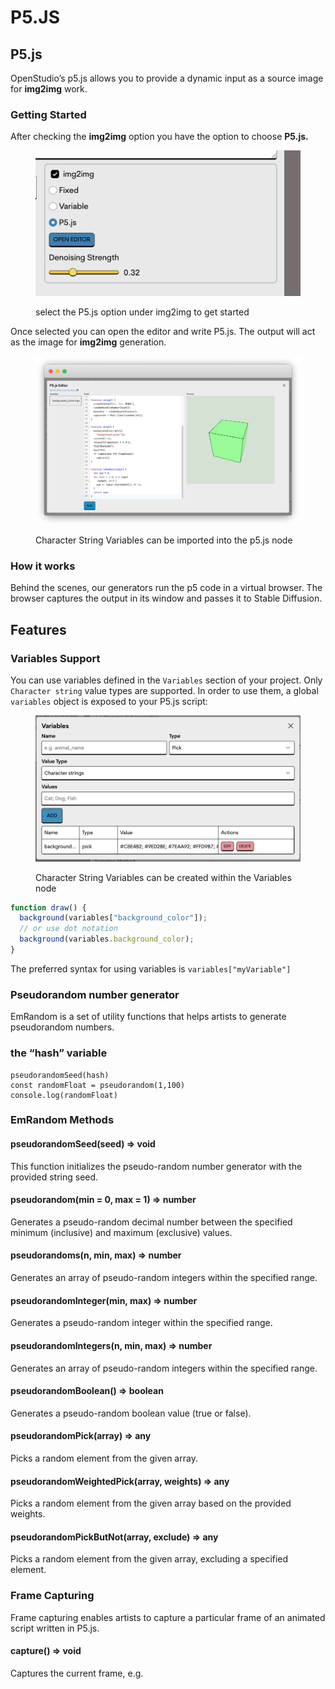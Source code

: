 # P5.JS

## P5.js

OpenStudio’s p5.js allows you to provide a dynamic input as a source image for **img2img** work.

### Getting Started

After checking the **img2img** option you have the option to choose **P5.js.**

<figure><img src="../.gitbook/assets/Screenshot 2023-08-05 at 19.34.14 (1).png" alt=""><figcaption><p>select the P5.js option under img2img to get started</p></figcaption></figure>



Once selected you can open the editor and write P5.js. The output will act as the image for **img2img** generation.

<figure><img src="../.gitbook/assets/frame_generic_light.png" alt=""><figcaption><p>Character String Variables can be imported into the p5.js node</p></figcaption></figure>

### How it works

Behind the scenes, our generators run the p5 code in a virtual browser. The browser captures the output in its window and passes it to Stable Diffusion.

## Features

### Variables Support

You can use variables defined in the `Variables` section of your project. Only `Character string` value types are supported. In order to use them, a global `variables` object is exposed to your P5.js script:

<figure><img src="../.gitbook/assets/Untitled222.png" alt=""><figcaption><p>Character String Variables can be created within the Variables node</p></figcaption></figure>

```jsx
function draw() {
  background(variables["background_color"]);
  // or use dot notation
  background(variables.background_color);
}
```

The preferred syntax for using variables is `variables["myVariable"]`

### Pseudorandom number generator

EmRandom is a set of utility functions that helps artists to generate pseudorandom numbers.

### the “hash” variable

```
pseudorandomSeed(hash)
const randomFloat = pseudorandom(1,100)
console.log(randomFloat)
```

### EmRandom Methods

#### **pseudorandomSeed(seed) ⇒ void**

This function initializes the pseudo-random number generator with the provided string seed.

#### **pseudorandom(min = 0, max = 1) ⇒ number**

Generates a pseudo-random decimal number between the specified minimum (inclusive) and maximum (exclusive) values.

#### **pseudorandoms(n, min, max) ⇒ number**

Generates an array of pseudo-random integers within the specified range.

#### p**seudorandomInteger(min, max) ⇒ number**

Generates a pseudo-random integer within the specified range.

#### **pseudorandomIntegers(n, min, max) ⇒ number**

Generates an array of pseudo-random integers within the specified range.

#### **pseudorandomBoolean() ⇒ boolean**

Generates a pseudo-random boolean value (true or false).

#### **pseudorandomPick(array) ⇒ any**

Picks a random element from the given array.

#### **pseudorandomWeightedPick(array, weights) ⇒ any**

Picks a random element from the given array based on the provided weights.

#### **pseudorandomPickButNot(array, exclude) ⇒ any**

Picks a random element from the given array, excluding a specified element.

### Frame Capturing

Frame capturing enables artists to capture a particular frame of an animated script written in P5.js.

#### capture() ⇒ void

Captures the current frame, e.g.
